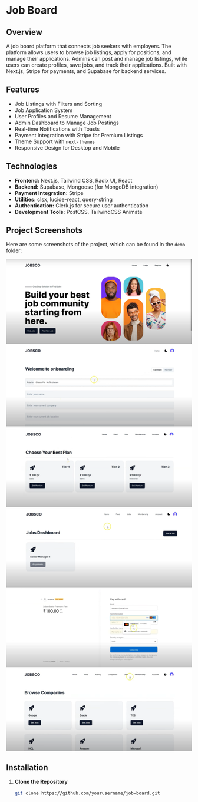 # Job Board

## Overview

A job board platform that connects job seekers with employers. The platform allows users to browse job listings, apply for positions, and manage their applications. Admins can post and manage job listings, while users can create profiles, save jobs, and track their applications. Built with Next.js, Stripe for payments, and Supabase for backend services.

## Features


- Job Listings with Filters and Sorting
- Job Application System
- User Profiles and Resume Management
- Admin Dashboard to Manage Job Postings
- Real-time Notifications with Toasts
- Payment Integration with Stripe for Premium Listings
- Theme Support with `next-themes`
- Responsive Design for Desktop and Mobile

## Technologies

- **Frontend:** Next.js, Tailwind CSS, Radix UI, React
- **Backend:** Supabase, Mongoose (for MongoDB integration)
- **Payment Integration:** Stripe
- **Utilities:** clsx, lucide-react, query-string
- **Authentication:** Clerk.js for secure user authentication
- **Development Tools:** PostCSS, TailwindCSS Animate

## Project Screenshots

Here are some screenshots of the project, which can be found in the `demo` folder:

![Screenshot 1](demo/1.png)
![Screenshot 2](demo/2.png)
![Screenshot 3](demo/3.png)
![Screenshot 4](demo/4.png)
![Screenshot 5](demo/5.png)
![Screenshot 6](demo/6.png)

## Installation

1. **Clone the Repository**

   ```bash
   git clone https://github.com/yourusername/job-board.git
